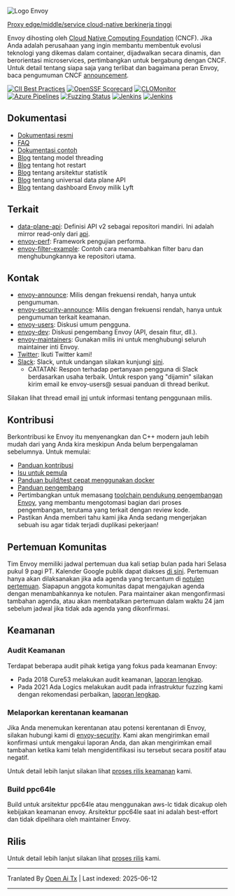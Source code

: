 ![Logo Envoy](https://github.com/envoyproxy/artwork/blob/main/PNG/Envoy_Logo_Final_PANTONE.png)

[Proxy edge/middle/service cloud-native berkinerja tinggi](https://www.envoyproxy.io/)

Envoy dihosting oleh [Cloud Native Computing Foundation](https://cncf.io) (CNCF). Jika Anda adalah
perusahaan yang ingin membantu membentuk evolusi teknologi yang dikemas dalam container,
dijadwalkan secara dinamis, dan berorientasi microservices, pertimbangkan untuk bergabung dengan CNCF. Untuk detail tentang siapa saja yang
terlibat dan bagaimana peran Envoy, baca pengumuman CNCF
[announcement](https://www.cncf.io/blog/2017/09/13/cncf-hosts-envoy/).

[![CII Best Practices](https://bestpractices.coreinfrastructure.org/projects/1266/badge)](https://bestpractices.coreinfrastructure.org/projects/1266)
[![OpenSSF Scorecard](https://api.securityscorecards.dev/projects/github.com/envoyproxy/envoy/badge)](https://securityscorecards.dev/viewer/?uri=github.com/envoyproxy/envoy)
[![CLOMonitor](https://img.shields.io/endpoint?url=https://clomonitor.io/api/projects/cncf/envoy/badge)](https://clomonitor.io/projects/cncf/envoy)
[![Azure Pipelines](https://dev.azure.com/cncf/envoy/_apis/build/status/11?branchName=main)](https://dev.azure.com/cncf/envoy/_build/latest?definitionId=11&branchName=main)
[![Fuzzing Status](https://oss-fuzz-build-logs.storage.googleapis.com/badges/envoy.svg)](https://bugs.chromium.org/p/oss-fuzz/issues/list?sort=-opened&can=1&q=proj:envoy)
[![Jenkins](https://powerci.osuosl.org/buildStatus/icon?job=build-envoy-static-master&subject=ppc64le%20build)](https://powerci.osuosl.org/job/build-envoy-static-master/)
[![Jenkins](https://ibmz-ci.osuosl.org/buildStatus/icon?job=Envoy_IBMZ_CI&subject=s390x%20build)](https://ibmz-ci.osuosl.org/job/Envoy_IBMZ_CI/)

## Dokumentasi

* [Dokumentasi resmi](https://www.envoyproxy.io/)
* [FAQ](https://www.envoyproxy.io/docs/envoy/latest/faq/overview)
* [Dokumentasi contoh](https://github.com/envoyproxy/examples/)
* [Blog](https://medium.com/@mattklein123/envoy-threading-model-a8d44b922310) tentang model threading
* [Blog](https://medium.com/@mattklein123/envoy-hot-restart-1d16b14555b5) tentang hot restart
* [Blog](https://medium.com/@mattklein123/envoy-stats-b65c7f363342) tentang arsitektur statistik
* [Blog](https://medium.com/@mattklein123/the-universal-data-plane-api-d15cec7a) tentang universal data plane API
* [Blog](https://medium.com/@mattklein123/lyfts-envoy-dashboards-5c91738816b1) tentang dashboard Envoy milik Lyft

## Terkait

* [data-plane-api](https://github.com/envoyproxy/data-plane-api): Definisi API v2 sebagai
  repositori mandiri. Ini adalah mirror read-only dari [api](https://raw.githubusercontent.com/envoyproxy/envoy/main/api/).
* [envoy-perf](https://github.com/envoyproxy/envoy-perf): Framework pengujian performa.
* [envoy-filter-example](https://github.com/envoyproxy/envoy-filter-example): Contoh cara menambahkan filter baru
  dan menghubungkannya ke repositori utama.

## Kontak

* [envoy-announce](https://groups.google.com/forum/#!forum/envoy-announce): Milis
  dengan frekuensi rendah, hanya untuk pengumuman.
* [envoy-security-announce](https://groups.google.com/forum/#!forum/envoy-security-announce): Milis
  dengan frekuensi rendah, hanya untuk pengumuman terkait keamanan.
* [envoy-users](https://groups.google.com/forum/#!forum/envoy-users): Diskusi umum pengguna.
* [envoy-dev](https://groups.google.com/forum/#!forum/envoy-dev): Diskusi pengembang Envoy (API,
  desain fitur, dll.).
* [envoy-maintainers](https://groups.google.com/forum/#!forum/envoy-maintainers): Gunakan milis ini
  untuk menghubungi seluruh maintainer inti Envoy.
* [Twitter](https://twitter.com/EnvoyProxy/): Ikuti Twitter kami!
* [Slack](https://envoyproxy.slack.com/): Slack, untuk undangan silakan kunjungi [sini](https://communityinviter.com/apps/envoyproxy/envoy).
  * CATATAN: Respon terhadap pertanyaan pengguna di Slack berdasarkan usaha terbaik. Untuk respon yang "dijamin" silakan kirim email ke
    envoy-users@ sesuai panduan di thread berikut.

Silakan lihat thread email [ini](https://groups.google.com/forum/#!topic/envoy-announce/l9zjYsnS3TY)
untuk informasi tentang penggunaan milis.

## Kontribusi

Berkontribusi ke Envoy itu menyenangkan dan C++ modern jauh lebih mudah dari yang Anda kira meskipun Anda
belum berpengalaman sebelumnya. Untuk memulai:

* [Panduan kontribusi](https://raw.githubusercontent.com/envoyproxy/envoy/main/CONTRIBUTING.md)
* [Isu untuk pemula](https://github.com/envoyproxy/envoy/issues?q=is%3Aopen+is%3Aissue+label%3Abeginner)
* [Panduan build/test cepat menggunakan docker](https://raw.githubusercontent.com/envoyproxy/envoy/main/ci#building-and-running-tests-as-a-developer)
* [Panduan pengembang](https://raw.githubusercontent.com/envoyproxy/envoy/main/DEVELOPER.md)
* Pertimbangkan untuk memasang [toolchain pendukung pengembangan Envoy](https://github.com/envoyproxy/envoy/blob/main/support/README.md), yang membantu mengotomasi bagian dari proses pengembangan, terutama yang terkait dengan review kode.
* Pastikan Anda memberi tahu kami jika Anda sedang mengerjakan sebuah isu agar tidak terjadi duplikasi pekerjaan!

## Pertemuan Komunitas

Tim Envoy memiliki jadwal pertemuan dua kali setiap bulan pada hari Selasa pukul 9 pagi PT. Kalender Google publik dapat diakses [di sini](https://goo.gl/PkDijT).  Pertemuan hanya akan dilaksanakan
jika ada agenda yang tercantum di [notulen pertemuan](https://goo.gl/5Cergb).  Siapapun anggota komunitas dapat
mengajukan agenda dengan menambahkannya ke notulen.  Para maintainer akan mengonfirmasi
tambahan agenda, atau akan membatalkan pertemuan dalam waktu 24 jam sebelum jadwal
jika tidak ada agenda yang dikonfirmasi.

## Keamanan

### Audit Keamanan

Terdapat beberapa audit pihak ketiga yang fokus pada keamanan Envoy:
* Pada 2018 Cure53 melakukan audit keamanan, [laporan lengkap](https://raw.githubusercontent.com/envoyproxy/envoy/main/docs/security/audit_cure53_2018.pdf).
* Pada 2021 Ada Logics melakukan audit pada infrastruktur fuzzing kami dengan rekomendasi perbaikan, [laporan lengkap](https://raw.githubusercontent.com/envoyproxy/envoy/main/docs/security/audit_fuzzer_adalogics_2021.pdf).

### Melaporkan kerentanan keamanan

Jika Anda menemukan kerentanan atau potensi kerentanan di Envoy, silakan hubungi kami di
[envoy-security](mailto:envoy-security@googlegroups.com). Kami akan mengirimkan email konfirmasi
untuk mengakui laporan Anda, dan akan mengirimkan email tambahan ketika kami telah mengidentifikasi isu tersebut
secara positif atau negatif.

Untuk detail lebih lanjut silakan lihat [proses rilis keamanan](https://raw.githubusercontent.com/envoyproxy/envoy/main/SECURITY.md) kami.

### Build ppc64le

Build untuk arsitektur ppc64le atau menggunakan aws-lc tidak dicakup oleh kebijakan keamanan envoy. Arsitektur ppc64le saat ini adalah best-effort dan tidak dipelihara oleh maintainer Envoy.

## Rilis

Untuk detail lebih lanjut silakan lihat [proses rilis](https://github.com/envoyproxy/envoy/blob/main/RELEASES.md) kami.

---

Tranlated By [Open Ai Tx](https://github.com/OpenAiTx/OpenAiTx) | Last indexed: 2025-06-12

---